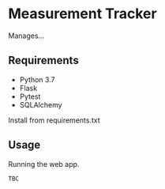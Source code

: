 # Measurement Tracker

Manages...

## Requirements

- Python 3.7
- Flask
- Pytest
- SQLAlchemy

Install from requirements.txt


## Usage

Running the web app.

```
TBC
```


